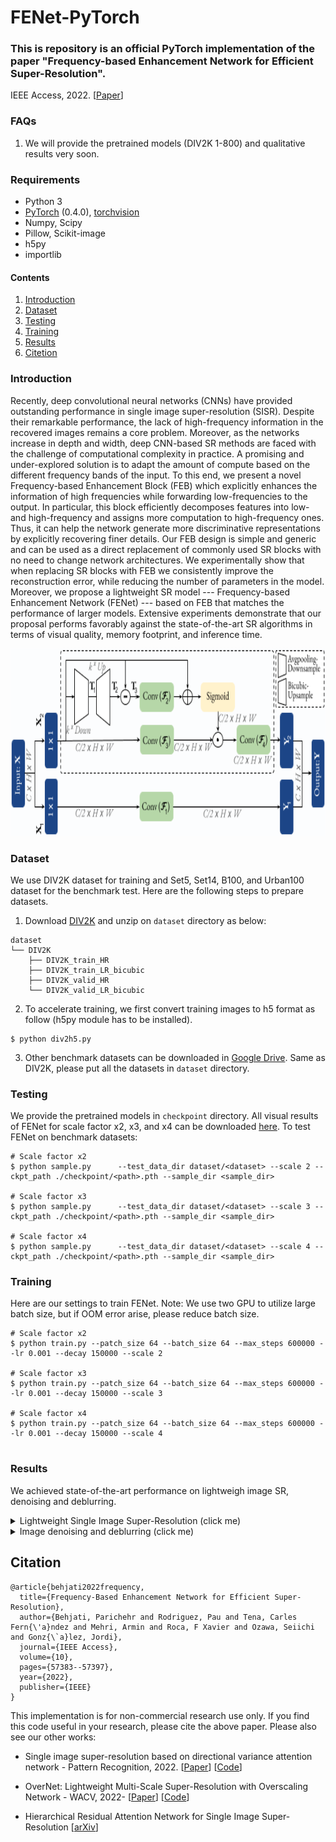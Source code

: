 # FENet-PyTorch
### **This is repository is an official PyTorch implementation of the paper "Frequency-based Enhancement Network for Efficient Super-Resolution".** 
IEEE Access, 2022. [[Paper](https://ieeexplore.ieee.org/document/9778017)] 



 ### FAQs
1. We will provide the pretrained models (DIV2K 1-800) and qualitative results very soon. 

### Requirements
- Python 3
- [PyTorch](https://github.com/pytorch/pytorch) (0.4.0), [torchvision](https://github.com/pytorch/vision)
- Numpy, Scipy
- Pillow, Scikit-image
- h5py
- importlib


#### Contents
1. [Introduction](#Introduction)
1. [Dataset](#Dataset)
1. [Testing](#Testing)
1. [Training](#Training)
1. [Results](#Results)
1. [Citetion](#Citetion)


### Introduction 
Recently, deep convolutional neural networks (CNNs) have provided outstanding performance in single image super-resolution (SISR). Despite their remarkable performance, the lack of high-frequency information in the recovered images remains a core problem. Moreover, as the networks increase in depth and width, deep CNN-based SR methods are faced with the challenge of computational complexity in practice. A promising and under-explored solution is to adapt the amount of compute based on the different frequency bands of the input. To this end, we present a novel Frequency-based Enhancement Block (FEB) which explicitly enhances the information of high frequencies while forwarding low-frequencies to the output. In particular, this block efficiently decomposes features into low- and high-frequency and assigns more computation to high-frequency ones. Thus, it can help the network generate more discriminative representations by explicitly recovering finer details. Our FEB design is simple and generic and can be used as a direct replacement of commonly used SR blocks with no need to change network architectures.  We experimentally show that when replacing SR blocks with FEB we consistently improve the reconstruction error, while reducing the number of parameters in the model. Moreover, we propose a lightweight SR model --- Frequency-based Enhancement Network (FENet) --- based on FEB that matches the performance of larger models. Extensive experiments demonstrate that our proposal performs favorably against the state-of-the-art SR algorithms in terms of visual quality, memory footprint, and inference time. 
<div align="center">
  <img src="assets/Block_F.png" width="830", height="300">
</div>

### Dataset
We use DIV2K dataset for training and Set5, Set14, B100, and Urban100 dataset for the benchmark test. Here are the following steps to prepare datasets.

1. Download [DIV2K](https://data.vision.ee.ethz.ch/cvl/DIV2K) and unzip on `dataset` directory as below:
  ```
  dataset
  └── DIV2K
      ├── DIV2K_train_HR
      ├── DIV2K_train_LR_bicubic
      ├── DIV2K_valid_HR
      └── DIV2K_valid_LR_bicubic
  ```
2. To accelerate training, we first convert training images to h5 format as follow (h5py module has to be installed).
```shell
$ python div2h5.py
```
3. Other benchmark datasets can be downloaded in [Google Drive](https://drive.google.com/drive/folders/1t2le0-Wz7GZQ4M2mJqmRamw5o4ce2AVw?usp=sharing). Same as DIV2K, please put all the datasets in `dataset` directory.


### Testing
We provide the pretrained models in `checkpoint` directory. All visual results of FENet for scale factor x2, x3, and x4 can be downloaded [here](https://drive.google.com/drive/folders/19u-5j5uKv1QfB7Urmy8LHI6UYf9gaouV?usp=sharing). To test FENet on benchmark datasets:
```shell
# Scale factor x2
$ python sample.py      --test_data_dir dataset/<dataset> --scale 2 --ckpt_path ./checkpoint/<path>.pth --sample_dir <sample_dir>

# Scale factor x3                
$ python sample.py      --test_data_dir dataset/<dataset> --scale 3 --ckpt_path ./checkpoint/<path>.pth --sample_dir <sample_dir>

# Scale factor x4
$ python sample.py      --test_data_dir dataset/<dataset> --scale 4 --ckpt_path ./checkpoint/<path>.pth --sample_dir <sample_dir>
```
### Training
Here are our settings to train FENet. Note: We use two GPU to utilize large batch size, but if OOM error arise, please reduce batch size.
```shell
# Scale factor x2
$ python train.py --patch_size 64 --batch_size 64 --max_steps 600000 --lr 0.001 --decay 150000 --scale 2  

# Scale factor x3
$ python train.py --patch_size 64 --batch_size 64 --max_steps 600000 --lr 0.001 --decay 150000 --scale 3  

# Scale factor x4
$ python train.py --patch_size 64 --batch_size 64 --max_steps 600000 --lr 0.001 --decay 150000 --scale 4                 
                      
 ```

### Results
We achieved state-of-the-art performance on lightweigh image SR, denoising and deblurring.
<details>
<summary>Lightweight Single Image Super-Resolution (click me)</summary>
<p align="center">
  <img width="800" src="assets/results.png">
  <img width="700" height="500" src="assets/BI.png">
</p>
</details>

<details>
<summary>Image denoising and deblurring (click me)</summary>
<p align="center">
  <img width="900" src="assets/BDN.png">
</p>
  </details>

   
## Citation
```
@article{behjati2022frequency,
  title={Frequency-Based Enhancement Network for Efficient Super-Resolution},
  author={Behjati, Parichehr and Rodriguez, Pau and Tena, Carles Fern{\'a}ndez and Mehri, Armin and Roca, F Xavier and Ozawa, Seiichi and Gonz{\`a}lez, Jordi},
  journal={IEEE Access},
  volume={10},
  pages={57383--57397},
  year={2022},
  publisher={IEEE}
}
```
This implementation is for non-commercial research use only. If you find this code useful in your research, please cite the above paper. Please also see our other works:

- Single image super-resolution based on directional variance attention network - Pattern Recognition, 2022. [[Paper](https://www.sciencedirect.com/science/article/pii/S0031320322004770?dgcid=author)] [[Code](https://github.com/pbehjatii/DiVANet)] 

- OverNet: Lightweight Multi-Scale Super-Resolution with Overscaling Network - WACV, 2022- [[Paper](https://openaccess.thecvf.com/content/WACV2021/papers/Behjati_OverNet_Lightweight_Multi-Scale_Super-Resolution_With_Overscaling_Network_WACV_2021_paper.pdf)] 
[[Code](https://github.com/pbehjatii/OverNet-PyTorch)] 

- Hierarchical Residual Attention Network for Single Image Super-Resolution [[arXiv](https://arxiv.org/abs/2012.04578)]





 
